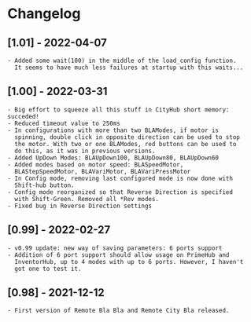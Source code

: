 <!-- Refer to https://keepachangelog.com/en/1.0.0/ for guidance. -->

# Changelog

## [1.01] - 2022-04-07
	- Added some wait(100) in the middle of the load_config function.
	  It seems to have much less failures at startup with this waits...
## [1.00] - 2022-03-31
	- Big effort to squeeze all this stuff in CityHub short memory: succeded!
	- Reduced timeout value to 250ms
	- In configurations with more than two BLAModes, if motor is
	  spinning, double click in opposite direction can be used to stop
	  the motor. With two or one BLAModes, red buttons can be used to
	  do this, as it was in previous versions.
	- Added UpDown Modes: BLAUpDown100, BLAUpDown80, BLAUpDown60
	- Added modes based on motor speed: BLASpeedMotor,
	  BLAStepSpeedMotor, BLAVariMotor, BLAVariPressMotor
	- In Config mode, removing last configured mode is now done with
	  Shift-hub button.
	- Config mode reorganized so that Reverse Direction is specified
	  with Shift-Green. Removed all *Rev modes.
	- Fixed bug in Reverse Direction settings
## [0.99] - 2022-02-27
	- v0.99 update: new way of saving parameters: 6 ports support
	- Addition of 6 port support should allow usage on PrimeHub and
	  InventorHub, up to 4 modes with up to 6 ports. However, I haven't
	  got one to test it.
## [0.98] - 2021-12-12
	- First version of Remote Bla Bla and Remote City Bla released.


